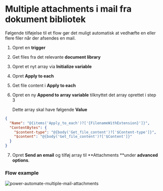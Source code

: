 # Multiple attachments i mail fra dokument bibliotek

Følgende tilføjelse til et flow gør det muligt automatisk at vedhæfte en eller flere filer når der afsendes en mail.

1. Opret en **trigger**

2. Get files fra det relevante **document library**

3. Opret et nyt array via **Initialize variable**

4. Opret **Apply to each**

5. Get file content i **Apply to each**

6. Opret en ny **Append to array variable** tilknyttet det array oprettet i step 3
   
   Dette array skal have følgende **Value**

```json
{
  "Name": "@{items('Apply_to_each')?['{FilenameWithExtension}']}",
  "ContentBytes": {
    "$content-type": "@{body('Get_file_content')?['$Content-type']}",
    "$content": "@{body('Get_file_content')?['$Content']}"
  }
}
```

7. Opret **Send an email** og tilføj array til **Attachments **under **advanced options**.



### Flow example

![power-automate-multiple-mail-attachments](https://user-images.githubusercontent.com/47186052/153577670-69591e4a-b45c-4691-a11f-35e66684a260.png)
